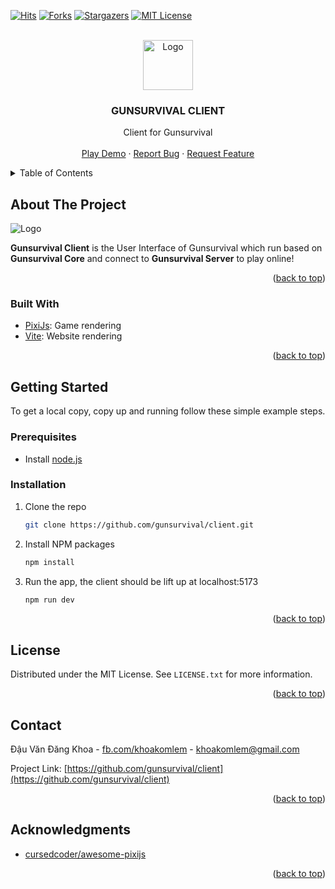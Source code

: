 <!-- PROJECT SHIELDS -->
<!--
*** I'm using markdown "reference style" links for readability.
*** Reference links are enclosed in brackets [ ] instead of parentheses ( ).
*** See the bottom of this document for the declaration of the reference variables
*** for contributors-url, forks-url, etc. This is an optional, concise syntax you may use.
*** https://www.markdownguide.org/basic-syntax/#reference-style-links
-->

[![Hits](https://hits.seeyoufarm.com/api/count/incr/badge.svg?url=https%3A%2F%2Fgithub.com%2Fgunsurvival%2Fclient%2F&count_bg=%2379C83D&title_bg=%23555555&icon=&icon_color=%23E7E7E7&title=Visitors&edge_flat=true)](https://hits.seeyoufarm.com)
[![Forks][forks-shield]][forks-url]
[![Stargazers][stars-shield]][stars-url]
[![MIT License][license-shield]][license-url]

<!-- PROJECT LOGO -->
<br />
<div align="center">
  <a href="https://github.com/gunsurvival/">
    <img src="https://avatars.githubusercontent.com/u/79581117" alt="Logo" width="80" >
  </a>
  <h3 align="center">GUNSURVIVAL CLIENT</h3>

  <p align="center">
	Client for Gunsurvival
    <br />
    <br />
    <a href="https://khoakomlem.github.io/simple-flappybird/public/">Play Demo</a>
    ·
    <a href="https://github.com/gunsurvival/client/issues">Report Bug</a>
    ·
    <a href="https://github.com/gunsurvival/client/issues">Request Feature</a>
  </p>
</div>

<!-- TABLE OF CONTENTS -->
<details>
  <summary>Table of Contents</summary>
  <ol>
    <li>
      <a href="#about-the-project">About The Project</a>
      <ul>
        <li><a href="#built-with">Built With</a></li>
      </ul>
    </li>
    <li>
      <a href="#getting-started">Getting Started</a>
      <ul>
        <li><a href="#prerequisites">Prerequisites</a></li>
        <li><a href="#installation">Installation</a></li>
      </ul>
    </li>
    <li><a href="#license">License</a></li>
    <li><a href="#contact">Contact</a></li>
    <li><a href="#acknowledgments">Acknowledgments</a></li>
  </ol>
</details>

<!-- ABOUT THE PROJECT -->

## About The Project

<img src="https://i.imgur.com/WJ2FVoZ.png" alt="Logo">

**Gunsurvival Client** is the User Interface of Gunsurvival which run based on **Gunsurvival Core** and connect to **Gunsurvival Server** to play online!

<p align="right">(<a href="#readme-top">back to top</a>)</p>

### Built With

- [PixiJs](https://pixijs.com/): Game rendering
- [Vite](https://vitejs.dev/): Website rendering

<p align="right">(<a href="#readme-top">back to top</a>)</p>

<!-- GETTING STARTED -->

## Getting Started

To get a local copy, copy up and running follow these simple example steps.

### Prerequisites

- Install [node.js](https://nodejs.org/)

### Installation

1. Clone the repo
   ```sh
   git clone https://github.com/gunsurvival/client.git
   ```
2. Install NPM packages
   ```sh
   npm install
   ```
3. Run the app, the client should be lift up at localhost:5173
   ```sh
   npm run dev
   ```

<p align="right">(<a href="#readme-top">back to top</a>)</p>

<!-- LICENSE -->

## License

Distributed under the MIT License. See `LICENSE.txt` for more information.

<p align="right">(<a href="#readme-top">back to top</a>)</p>

<!-- CONTACT -->

## Contact

Đậu Văn Đăng Khoa - [fb.com/khoakomlem](https://www.facebook.com/amongusslayersus) - khoakomlem@gmail.com

Project Link: [https://github.com/gunsurvival/client](https://github.com/gunsurvival/client)

<p align="right">(<a href="#readme-top">back to top</a>)</p>

<!-- ACKNOWLEDGMENTS -->

## Acknowledgments

- [cursedcoder/awesome-pixijs](https://github.com/cursedcoder/awesome-pixijs)

<p align="right">(<a href="#readme-top">back to top</a>)</p>

<!-- MARKDOWN LINKS & IMAGES -->
<!-- https://www.markdownguide.org/basic-syntax/#reference-style-links -->

[forks-shield]: https://img.shields.io/github/forks/gunsurvival/client.svg?style=for-the-badge
[forks-url]: https://github.com/gunsurvival/client/network/members
[stars-shield]: https://img.shields.io/github/stars/gunsurvival/client.svg?style=for-the-badge
[stars-url]: https://github.com/gunsurvival/client/stargazers
[issues-shield]: https://img.shields.io/github/issues/gunsurvival/client.svg?style=for-the-badge
[issues-url]: https://github.com/gunsurvival/client/issues
[license-shield]: https://img.shields.io/github/license/gunsurvival/client.svg?style=for-the-badge
[license-url]: https://github.com/gunsurvival/client/blob/master/LICENSE.txt
